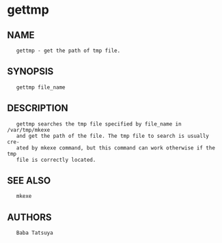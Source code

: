 # gettmp
## NAME
       gettmp - get the path of tmp file.

## SYNOPSIS
       gettmp file_name

## DESCRIPTION
       gettmp searches the tmp file specified by file_name in /var/tmp/mkexe
       and get the path of the file. The tmp file to search is usually  cre-
       ated by mkexe command, but this command can work otherwise if the tmp
       file is correctly located.

## SEE ALSO
       mkexe

## AUTHORS
       Baba Tatsuya
